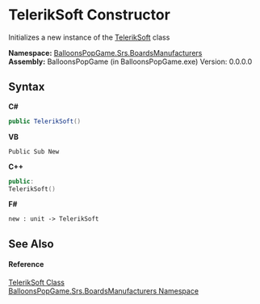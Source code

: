 # TelerikSoft Constructor 
 

Initializes a new instance of the <a href="T_BalloonsPopGame_Srs_BoardsManufacturers_TelerikSoft">TelerikSoft</a> class

**Namespace:**&nbsp;<a href="N_BalloonsPopGame_Srs_BoardsManufacturers">BalloonsPopGame.Srs.BoardsManufacturers</a><br />**Assembly:**&nbsp;BalloonsPopGame (in BalloonsPopGame.exe) Version: 0.0.0.0

## Syntax

**C#**<br />
``` C#
public TelerikSoft()
```

**VB**<br />
``` VB
Public Sub New
```

**C++**<br />
``` C++
public:
TelerikSoft()
```

**F#**<br />
``` F#
new : unit -> TelerikSoft
```


## See Also


#### Reference
<a href="T_BalloonsPopGame_Srs_BoardsManufacturers_TelerikSoft">TelerikSoft Class</a><br /><a href="N_BalloonsPopGame_Srs_BoardsManufacturers">BalloonsPopGame.Srs.BoardsManufacturers Namespace</a><br />
